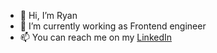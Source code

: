 - 👋 Hi, I’m Ryan
- 🌱 I’m currently working as Frontend engineer
- 📫 You can reach me on my [LinkedIn](https://www.linkedin.com/in/ryanadhi/)

<!---
ryanadhids/ryanadhids is a ✨ special ✨ repository because its `README.md` (this file) appears on your GitHub profile.
You can click the Preview link to take a look at your changes.
--->
